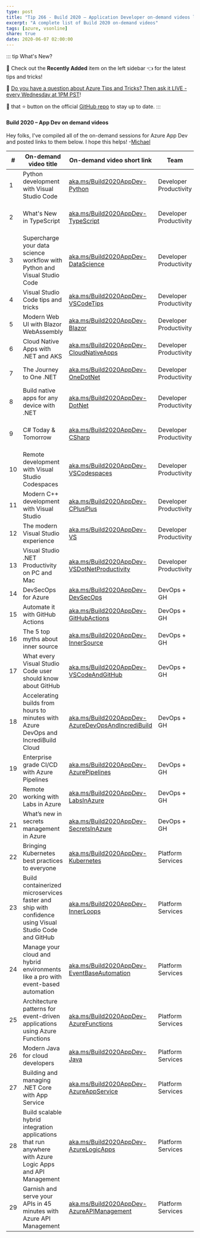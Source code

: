 ```yaml
---
type: post
title: "Tip 266 - Build 2020 – Application Developer on-demand videos list"
excerpt: "A complete list of Build 2020 on-demand videos"
tags: [azure, vsonline]
share: true
date: 2020-06-07 02:00:00
---
```


::: tip What's New?

:calendar: Check out the **Recently Added** item on the left sidebar :point_left: for the latest tips and tricks!

:unicorn: [Do you have a question about Azure Tips and Tricks? Then ask it LIVE - every Wednesday at 1PM PST](https://twitch.tv/mbcrump?WT.mc_id=azure-azuredevtips-azureappsdev)!

:punch: that :star: button on the official [GitHub repo](https://github.com/Microsoft/AzureTipsAndTricks/) to stay up to date.
:::

#### Build 2020 – App Dev on demand videos 

Hey folks, I've compiled all of the on-demand sessions for Azure App Dev and posted links to them below. I hope this helps!
-[Michael](https://twitter.com/mbcrump) 

| #  | On-demand video title                                                                                     | On-demand video short link                                                                                          | Team                   | Speaker                              |
| -- | --------------------------------------------------------------------------------------------------------- | ------------------------------------------------------------------------------------------------------------------- | ---------------------- | ------------------------------------ |
| 1  | Python development with Visual Studio Code                                                                | [aka.ms/Build2020AppDev-Python](https://aka.ms/Build2020AppDev-Python)                                              | Developer Productivity | Luciana Abud                         |
| 2  | What's New in TypeScript                                                                                  | [aka.ms/Build2020AppDev-TypeScript](https://aka.ms/Build2020AppDev-TypeScript)                                      | Developer Productivity | Daniel Rosenwasser, Anders Hejlsberg |
| 3  | Supercharge your data science workflow with Python and Visual Studio Code                                 | [aka.ms/Build2020AppDev-DataScience](https://aka.ms/Build2020AppDev-DataScience)                                    | Developer Productivity | Sid Unnithan, Jeffrey Mew            |
| 4  | Visual Studio Code tips and tricks                                                                        | [aka.ms/Build2020AppDev-VSCodeTips](https://aka.ms/Build2020AppDev-VSCodeTips)                                      | Developer Productivity | Matt Bierner                         |
| 5  | Modern Web UI with Blazor WebAssembly                                                                     | [aka.ms/Build2020AppDev-Blazor](https://aka.ms/Build2020AppDev-Blazor)                                              | Developer Productivity | Daniel Roth, Steve Sanderson         |
| 6  | Cloud Native Apps with .NET and AKS                                                                       | [aka.ms/Build2020AppDev-CloudNativeApps](https://aka.ms/Build2020AppDev-CloudNativeApps)                            | Developer Productivity | Glenn Condron, Scott Hunter          |
| 7  | The Journey to One .NET                                                                                   | [aka.ms/Build2020AppDev-OneDotNet](https://aka.ms/Build2020AppDev-OneDotNet)                                        | Developer Productivity | Scott Hunter, Scott Hanselman        |
| 8  | Build native apps for any device with .NET                                                                | [aka.ms/Build2020AppDev-DotNet](https://aka.ms/Build2020AppDev-DotNet)                                              | Developer Productivity | David Ortinau, Maddy Leger           |
| 9  | C# Today & Tomorrow                                                                                       | [aka.ms/Build2020AppDev-CSharp](https://aka.ms/Build2020AppDev-CSharp)                                              | Developer Productivity | Mads Torgersen, Dustin Campbell      |
| 10 | Remote development with Visual Studio Codespaces                                                          | [aka.ms/Build2020AppDev-VSCodespaces](https://aka.ms/Build2020AppDev-VSCodespaces)                                  | Developer Productivity | Nik Molnar                           |
| 11 | Modern C++ development with Visual Studio                                                                 | [aka.ms/Build2020AppDev-CPlusPlus](https://aka.ms/Build2020AppDev-CPlusPlus)                                        | Developer Productivity | Erika Sweet, Nick Uhlenhuth          |
| 12 | The modern Visual Studio experience                                                                       | [aka.ms/Build2020AppDev-VS](https://aka.ms/Build2020AppDev-VS)                                                      | Developer Productivity | Mads Kristensen                      |
| 13 | Visual Studio .NET Productivity  on PC and Mac                                                            | [aka.ms/Build2020AppDev-VSDotNetProductivity](https://aka.ms/Build2020AppDev-VSDotNetProductivity)                  | Developer Productivity | Mika Dumont, Cody Beyer              |
| 14 | DevSecOps for Azure                                                                                       | [aka.ms/Build2020AppDev-DevSecOps](https://aka.ms/Build2020AppDev-DevSecOps)                                        | DevOps + GH            | Sasha Rosenbaum                      |
| 15 | Automate it with GitHub Actions                                                                           | [aka.ms/Build2020AppDev-GitHubActions](https://aka.ms/Build2020AppDev-GitHubActions)                                | DevOps + GH            | Brian Douglas                        |
| 16 | The 5 top myths about inner source                                                                        | [aka.ms/Build2020AppDev-InnerSource](https://aka.ms/Build2020AppDev-InnerSource)                                    | DevOps + GH            | Martin Woodward                      |
| 17 | What every Visual Studio Code user should know about GitHub                                               | [aka.ms/Build2020AppDev-VSCodeAndGitHub](https://aka.ms/Build2020AppDev-VSCodeAndGitHub)                            | DevOps + GH            | Burke Holland                        |
| 18 | Accelerating builds from hours to minutes with Azure DevOps and IncrediBuild Cloud                        | [aka.ms/Build2020AppDev-AzureDevOpsAndIncrediBuild](https://aka.ms/Build2020AppDev-AzureDevOpsAndIncrediBuild)      | DevOps + GH            | Israel Rogoza, Victor Gershgorn      |
| 19 | Enterprise grade CI/CD with Azure Pipelines                                                               | [aka.ms/Build2020AppDev-AzurePipelines](https://aka.ms/Build2020AppDev-AzurePipelines)                              | DevOps + GH            | Roopesh Nair                         |
| 20 | Remote working with Labs in Azure                                                                         | [aka.ms/Build2020AppDev-LabsInAzure](https://aka.ms/Build2020AppDev-LabsInAzure)                                    | DevOps + GH            | Tanmayee Prakash Kamath              |
| 21 | What’s new in secrets management in Azure                                                                 | [aka.ms/Build2020AppDev-SecretsInAzure](https://aka.ms/Build2020AppDev-SecretsInAzure)                              | DevOps + GH            | Rajeev Vijan                         |
| 22 | Bringing Kubernetes best practices to everyone                                                            | [aka.ms/Build2020AppDev-Kubernetes](https://aka.ms/Build2020AppDev-Kubernetes)                                      | Platform Services      | Sean McKenna                         |
| 23 | Build containerized microservices faster and ship with confidence using Visual Studio Code and GitHub     | [aka.ms/Build2020AppDev-InnerLoops](https://aka.ms/Build2020AppDev-InnerLoops)                                      | Platform Services      | Nick Greenfield                      |
| 24 | Manage your cloud and hybrid environments like a pro with event-based automation                          | [aka.ms/Build2020AppDev-EventBaseAutomation](https://aka.ms/Build2020AppDev-EventBaseAutomation)                    | Platform Services      | Eamon O'Reilly                       |
| 25 | Architecture patterns for event-driven applications using Azure Functions                                 | [aka.ms/Build2020AppDev-AzureFunctions](https://aka.ms/Build2020AppDev-AzureFunctions)                              | Platform Services      | Maxime Rouiller                      |
| 26 | Modern Java for cloud developers                                                                          | [aka.ms/Build2020AppDev-Java](https://aka.ms/Build2020AppDev-Java)                                                  | Platform Services      | Martijn Verburg                      |
| 27 | Building and managing .NET Core with App Service                                                          | [aka.ms/Build2020AppDev-AzureAppService](https://aka.ms/Build2020AppDev-AzureAppService)                            | Platform Services      | Jason Freeberg                       |
| 28 | Build scalable hybrid integration applications that run anywhere with Azure Logic Apps and API Management | [aka.ms/Build2020AppDev-AzureLogicApps](https://aka.ms/Build2020AppDev-AzureLogicApps)                              | Platform Services      | Matthew Farmer, Miao Jiang           |
| 29 | Garnish and serve your APIs in 45 minutes with Azure API Management                                       | [aka.ms/Build2020AppDev-AzureAPIManagement](https://aka.ms/Build2020AppDev-AzureAPIManagement)                      | Platform Services      | Mike Budzynski                       |